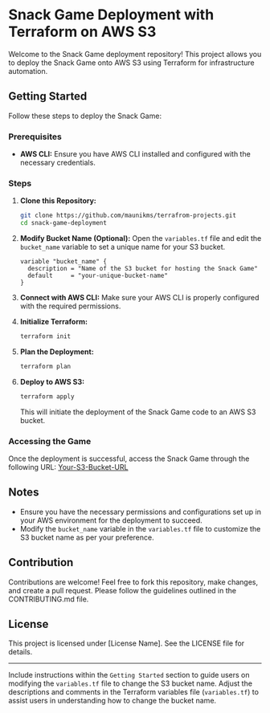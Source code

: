 # Snack Game Deployment with Terraform on AWS S3

Welcome to the Snack Game deployment repository! This project allows you to deploy the Snack Game onto AWS S3 using Terraform for infrastructure automation.

## Getting Started

Follow these steps to deploy the Snack Game:

### Prerequisites

- **AWS CLI:** Ensure you have AWS CLI installed and configured with the necessary credentials.
  
### Steps

1. **Clone this Repository:**
   ```bash
   git clone https://github.com/maunikms/terrafrom-projects.git
   cd snack-game-deployment
   ```

2. **Modify Bucket Name (Optional):**
   Open the `variables.tf` file and edit the `bucket_name` variable to set a unique name for your S3 bucket.
   ```hcl
   variable "bucket_name" {
     description = "Name of the S3 bucket for hosting the Snack Game"
     default     = "your-unique-bucket-name"
   }
   ```

3. **Connect with AWS CLI:**
   Make sure your AWS CLI is properly configured with the required permissions.

4. **Initialize Terraform:**
   ```bash
   terraform init
   ```

5. **Plan the Deployment:**
   ```bash
   terraform plan
   ```

6. **Deploy to AWS S3:**
   ```bash
   terraform apply
   ```

   This will initiate the deployment of the Snack Game code to an AWS S3 bucket.

### Accessing the Game

Once the deployment is successful, access the Snack Game through the following URL: [Your-S3-Bucket-URL](#)

## Notes

- Ensure you have the necessary permissions and configurations set up in your AWS environment for the deployment to succeed.
- Modify the `bucket_name` variable in the `variables.tf` file to customize the S3 bucket name as per your preference.

## Contribution

Contributions are welcome! Feel free to fork this repository, make changes, and create a pull request. Please follow the guidelines outlined in the CONTRIBUTING.md file.

## License

This project is licensed under [License Name]. See the LICENSE file for details.

---

Include instructions within the `Getting Started` section to guide users on modifying the `variables.tf` file to change the S3 bucket name. Adjust the descriptions and comments in the Terraform variables file (`variables.tf`) to assist users in understanding how to change the bucket name.
